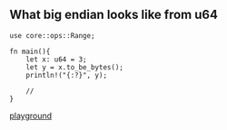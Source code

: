 

## What big endian looks like from u64

```
use core::ops::Range;

fn main(){
    let x: u64 = 3;
    let y = x.to_be_bytes();
    println!("{:?}", y);
    
    // 
} 
```

[playground]()